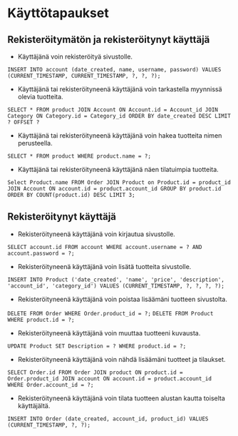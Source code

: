 # Käyttötapaukset
## Rekisteröitymätön ja rekisteröitynyt käyttäjä

* Käyttäjänä voin rekisteröityä sivustolle.

`INSERT INTO account (date_created, name, username, password) VALUES (CURRENT_TIMESTAMP, CURRENT_TIMESTAMP, ?, ?, ?);`

* Käyttäjänä tai rekisteröityneenä käyttäjänä voin tarkastella myynnissä olevia tuotteita.

`SELECT * FROM product JOIN Account ON Account.id = Account_id JOIN Category ON Category.id = Category_id ORDER BY date_created DESC LIMIT ? OFFSET ?`

* Käyttäjänä tai rekisteröityneenä käyttäjänä voin hakea tuotteita nimen perusteella. 

`SELECT * FROM product WHERE product.name = ?;`

* Käyttäjänä tai rekisteröityneenä käyttäjänä näen tilatuimpia tuotteita.

`Select Product.name FROM Order JOIN Product on Product.id = product_id JOIN Account ON account.id = product.account_id GROUP BY product.id ORDER BY COUNT(product.id) DESC LIMIT 3;`



## Rekisteröitynyt käyttäjä
 * Rekisteröityneenä käyttäjänä voin kirjautua sivustolle.

`SELECT account.id FROM account WHERE account.username = ? AND account.password = ?;`
 
* Rekisteröityneenä käyttäjänä voin lisätä tuotteita sivustolle.

`INSERT INTO Product ('date_created', 'name', 'price', 'description', 'account_id', 'category_id') VALUES (CURRENT_TIMESTAMP, ?, ?, ?, ?);`

* Rekisteröityneenä käyttäjänä voin poistaa lisäämäni tuotteen sivustolta.

`DELETE FROM Order WHERE Order.product_id = ?;`
`DELETE FROM Product WHERE product.id = ?;`

* Rekisteröityneenä käyttäjänä voin muuttaa tuotteeni kuvausta.

`UPDATE Product SET Description = ? WHERE product.id = ?;`

* Rekisteröityneenä käyttäjänä voin nähdä lisäämäni tuotteet ja tilaukset.

`SELECT Order.id FROM Order JOIN product ON product.id = Order.product_id JOIN account ON account.id = product.account_id 
WHERE Order.account_id = ?;`

* Rekisteröityneenä käyttäjänä voin tilata tuotteen alustan kautta toiselta käyttäjältä.

`INSERT INTO Order (date_created, account_id, product_id) VALUES (CURRENT_TIMESTAMP, ?, ?);`

